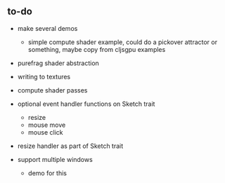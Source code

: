 ## to-do
* make several demos
  * simple compute shader example, could do a pickover attractor or something, maybe copy from cljsgpu examples
* purefrag shader abstraction
* writing to textures
* compute shader passes
* optional event handler functions on Sketch trait
  * resize
  * mouse move
  * mouse click
* resize handler as part of Sketch trait

* support multiple windows
  * demo for this
